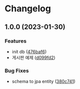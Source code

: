 # Changelog

## 1.0.0 (2023-01-30)


### Features

* init db ([476baf6](https://github.com/doongjun/spring-security-acl-tutorial/commit/476baf6e0364f238aa7fca06d4795578b26b7eff))
* 게시판 예제 ([d099fd2](https://github.com/doongjun/spring-security-acl-tutorial/commit/d099fd22af89e8ca3a6a03ed37a2c08fc4deaa03))


### Bug Fixes

* schema to jpa entity ([380c741](https://github.com/doongjun/spring-security-acl-tutorial/commit/380c741c2bfab6adb64b3a32aba5571cf125b581))
